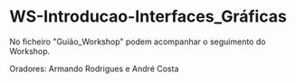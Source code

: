 # WS-Introducao-Interfaces_Gráficas

No ficheiro "Guião_Workshop" podem acompanhar o seguimento do Workshop.

Oradores: Armando Rodrigues e André Costa
